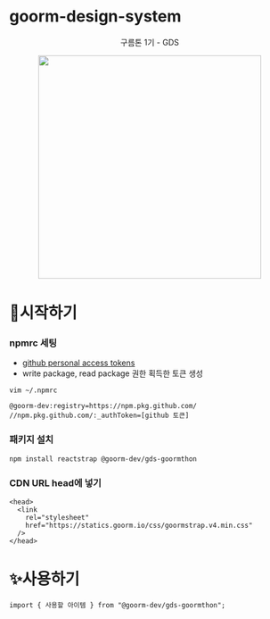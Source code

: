 # goorm-design-system
<div align="center">
<p>구름톤 1기 - GDS</p>
<img src="https://user-images.githubusercontent.com/77133565/186065701-5486c03a-b63d-43cf-b7bb-e751a483cfcf.png" width="400" />
</div>


[tokenlink]: https://github.com/settings/tokens "Go token"
# 📄시작하기
### npmrc 세팅
- [github personal access tokens][tokenlink]
- write package, read package 권한 획득한 토큰 생성

```
vim ~/.npmrc

@goorm-dev:registry=https://npm.pkg.github.com/
//npm.pkg.github.com/:_authToken=[github 토큰]
```

### 패키지 설치
```
npm install reactstrap @goorm-dev/gds-goormthon
```

### CDN URL head에 넣기
```
<head>
  <link
    rel="stylesheet"
    href="https://statics.goorm.io/css/goormstrap.v4.min.css"
  />
</head>
```

# ✨사용하기
```
import { 사용할 아이템 } from "@goorm-dev/gds-goormthon";
```

